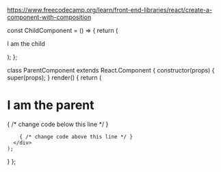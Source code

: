 https://www.freecodecamp.org/learn/front-end-libraries/react/create-a-component-with-composition

const ChildComponent = () => {
  return (
    <div>
      <p>I am the child</p>
    </div>
  );
};

class ParentComponent extends React.Component {
  constructor(props) {
    super(props);
  }
  render() {
    return (
      <div>
        <h1>I am the parent</h1>
        { /* change code below this line */ }
       <ChildComponent />

        { /* change code above this line */ }
      </div>
    );
  }
};
